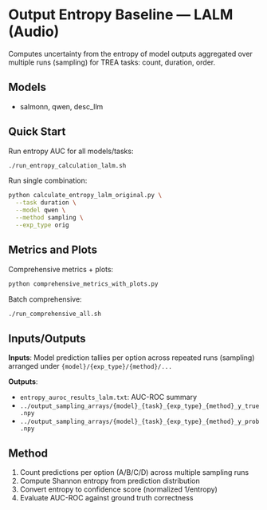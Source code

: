 # Output Entropy Baseline — LALM (Audio)

Computes uncertainty from the entropy of model outputs aggregated over multiple runs (sampling) for TREA tasks: count, duration, order.

## Models
- salmonn, qwen, desc_llm

## Quick Start

Run entropy AUC for all models/tasks:
```bash
./run_entropy_calculation_lalm.sh
```

Run single combination:
```bash
python calculate_entropy_lalm_original.py \
  --task duration \
  --model qwen \
  --method sampling \
  --exp_type orig
```

## Metrics and Plots

Comprehensive metrics + plots:
```bash
python comprehensive_metrics_with_plots.py
```

Batch comprehensive:
```bash
./run_comprehensive_all.sh
```

## Inputs/Outputs

**Inputs**: Model prediction tallies per option across repeated runs (sampling) arranged under `{model}/{exp_type}/{method}/...`

**Outputs**:
- `entropy_auroc_results_lalm.txt`: AUC-ROC summary
- `../output_sampling_arrays/{model}_{task}_{exp_type}_{method}_y_true.npy`
- `../output_sampling_arrays/{model}_{task}_{exp_type}_{method}_y_prob.npy`

## Method
1. Count predictions per option (A/B/C/D) across multiple sampling runs
2. Compute Shannon entropy from prediction distribution
3. Convert entropy to confidence score (normalized 1/entropy)
4. Evaluate AUC-ROC against ground truth correctness
